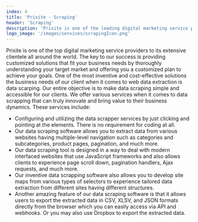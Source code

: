 ```yaml
---
index: 4
title: 'Prixite - Scraping'
header: 'Scraping'
description: 'Prixite is one of the leading digital marketing service providers that believe in creating value added solutions for our potential clients web data extraction needs.'
logo_image: '/images/services/scrapingIcon.png'
---
```


Prixite is one of the top digital marketing service providers to its extensive clientele all around the world. The key to our success is providing customized solutions that fit your business needs by thoroughly understanding your target market and offering you a customized plan to achieve your goals. One of the most inventive and cost-effective solutions the business needs of our client when it comes to web data extraction is data scarping. Our entire objective is to make data scraping simple and accessible for our clients. We offer various services when it comes to data scrapping that can truly innovate and bring value to their business dynamics. These services include:

- Configuring and utilizing the data scrapper services by just clicking and pointing at the elements. There is no requirement for coding at all.
- Our data scraping software allows you to extract data from various websites having multiple-level navigation such as categories and subcategories, product pages, pagination, and much more.
- Our data scraping tool is designed in a way to deal with modern interfaced websites that use JavaScript frameworks and also allows clients to experience page scroll down, pagination handlers, Ajax requests, and much more.
- Our inventive data scrapping software also allows you to develop site maps from various types of selectors to experience tailored data extraction from different sites having different structures.
- Another amazing feature of our data scraping software is that it allows users to export the extracted data in CSV, XLSV, and JSON formats directly from the browser which you can easily access via API and webhooks. Or you may also use Dropbox to export the extracted data.
